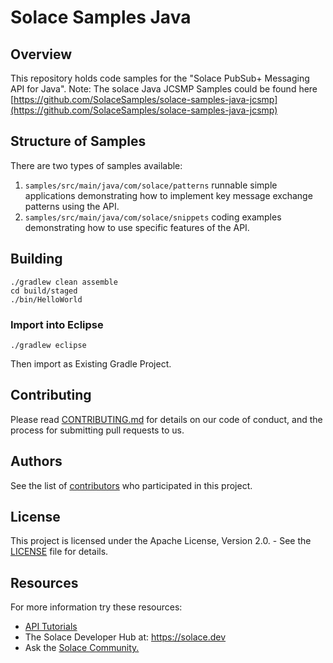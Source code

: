 # Solace Samples Java

## Overview
This repository holds code samples for the "Solace PubSub+ Messaging API for Java". Note: The solace Java JCSMP Samples could be found here [https://github.com/SolaceSamples/solace-samples-java-jcsmp](https://github.com/SolaceSamples/solace-samples-java-jcsmp)

## Structure of Samples
There are two types of samples available: 
1. `samples/src/main/java/com/solace/patterns` runnable simple applications demonstrating how to implement key message exchange patterns using the API. 
1. `samples/src/main/java/com/solace/snippets` coding examples demonstrating how to use specific features of the API.  


## Building

```
./gradlew clean assemble
cd build/staged
./bin/HelloWorld
```

### Import into Eclipse

```
./gradlew eclipse
```
Then import as Existing Gradle Project.


## Contributing

Please read [CONTRIBUTING.md](CONTRIBUTING.md) for details on our code of conduct, and the process for submitting pull requests to us.

## Authors

See the list of [contributors](https://github.com/SolaceSamples/solace-samples-java-new/contributors) who participated in this project.

## License

This project is licensed under the Apache License, Version 2.0. - See the [LICENSE](LICENSE) file for details.

## Resources

For more information try these resources:

- [API Tutorials](https://tutorials.solace.dev/)
- The Solace Developer Hub at: https://solace.dev
- Ask the [Solace Community.](https://solace.community/)



